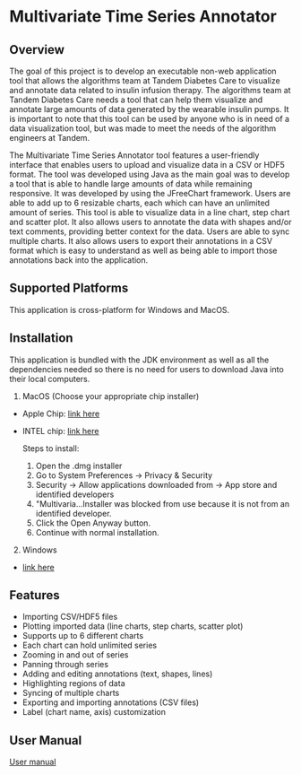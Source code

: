 
# Multivariate Time Series Annotator



## Overview
The goal of this project is to develop an executable non-web application tool that allows the algorithms team at Tandem Diabetes Care to visualize and annotate data related to insulin infusion therapy. The algorithms team at Tandem Diabetes Care needs a tool that can help them visualize and annotate large amounts of data generated by the wearable insulin pumps. It is important to note that this tool can be used by anyone who is in need of a data visualization tool, but was made to meet the needs of the algorithm engineers at Tandem.

The Multivariate Time Series Annotator tool features a user-friendly interface that enables users to upload and visualize data in a CSV or HDF5 format. The tool was developed using Java as the main goal was to develop a tool that is able to handle large amounts of data while remaining responsive. It was developed by using the JFreeChart framework. Users are able to add up to 6 resizable charts, each which can have an unlimited amount of series. This tool is able to visualize data in a line chart, step chart and scatter plot. It also allows users to annotate the data with shapes and/or text comments, providing better context for the data. Users are able to sync multiple charts. It also allows users to export their annotations in a CSV format which is easy to understand as well as being able to import those annotations back into the application. 

## Supported Platforms
This application is cross-platform for Windows and MacOS.
## Installation

This application is bundled with the JDK environment as well as all the dependencies needed so there is no need for users to download Java into their local computers.

1. MacOS (Choose your appropriate chip installer)
- Apple Chip: [link here](https://drive.google.com/drive/u/0/folders/1AfKzyaGZc4A0kmKQ0qHNzQ2Fm1_dJhek)
- INTEL chip: [link here](https://drive.google.com/drive/u/0/folders/1AfKzyaGZc4A0kmKQ0qHNzQ2Fm1_dJhek)
    
    Steps to install:
    
    1. Open the .dmg installer
    2. Go to System Preferences -> Privacy & Security
    3. Security -> Allow applications downloaded from -> App store and identified developers
    4. "Multivaria...Installer was blocked from use because it is not from an identified developer.
    5. Click the Open Anyway button.
    6. Continue with normal installation.
2. Windows
- [link here](https://drive.google.com/drive/u/0/folders/1AfKzyaGZc4A0kmKQ0qHNzQ2Fm1_dJhek)
## Features

- Importing CSV/HDF5 files
- Plotting imported data (line charts, step charts, scatter plot)
- Supports up to 6 different charts
- Each chart can hold unlimited series
- Zooming in and out of series
- Panning through series
- Adding and editing annotations (text, shapes, lines)
- Highlighting regions of data
- Syncing of multiple charts
- Exporting and importing annotations (CSV files)
- Label (chart name, axis) customization


## User Manual
[User manual](https://docs.google.com/document/d/1n2E4PnDVlMtbjsvG6Zwc5rDzUJ3DicUIKO46xuo-XiE/edit?usp=sharing)
